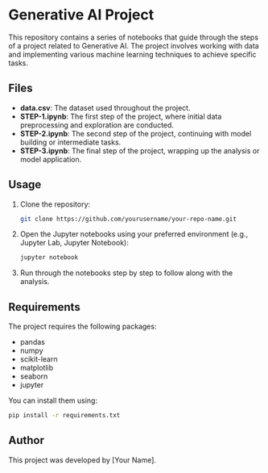 
# Generative AI Project

This repository contains a series of notebooks that guide through the steps of a project related to Generative AI. The project involves working with data and implementing various machine learning techniques to achieve specific tasks.

## Files

- **data.csv**: The dataset used throughout the project.
- **STEP-1.ipynb**: The first step of the project, where initial data preprocessing and exploration are conducted.
- **STEP-2.ipynb**: The second step of the project, continuing with model building or intermediate tasks.
- **STEP-3.ipynb**: The final step of the project, wrapping up the analysis or model application.

## Usage

1. Clone the repository:
   ```bash
   git clone https://github.com/yourusername/your-repo-name.git
   ```
2. Open the Jupyter notebooks using your preferred environment (e.g., Jupyter Lab, Jupyter Notebook):
   ```bash
   jupyter notebook
   ```
3. Run through the notebooks step by step to follow along with the analysis.

## Requirements

The project requires the following packages:
- pandas
- numpy
- scikit-learn
- matplotlib
- seaborn
- jupyter

You can install them using:
```bash
pip install -r requirements.txt
```

## Author
This project was developed by [Your Name].
